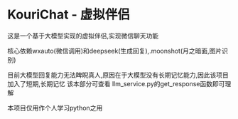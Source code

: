 # KouriChat - 虚拟伴侣

这是一个基于大模型实现的虚拟伴侣,实现微信聊天功能

核心依赖wxauto(微信调用)和deepseek(生成回复),.moonshot(月之暗面,图片识别)

目前大模型回复能力无法睥睨真人,原因在于大模型没有长期记忆能力,因此该项目加入了短期,长期记忆
该本部分可查看 llm_service.py的get_response函数即可理解

本项目仅用作个人学习python之用



